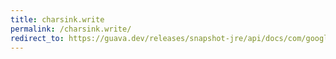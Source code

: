 ```yaml
---
title: charsink.write
permalink: /charsink.write/
redirect_to: https://guava.dev/releases/snapshot-jre/api/docs/com/google/common/io/CharSink.html#write-java.lang.CharSequence-
---
```

